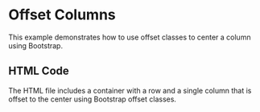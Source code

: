 # Offset Columns

This example demonstrates how to use offset classes to center a column using Bootstrap.

## HTML Code
The HTML file includes a container with a row and a single column that is offset to the center using Bootstrap offset classes.